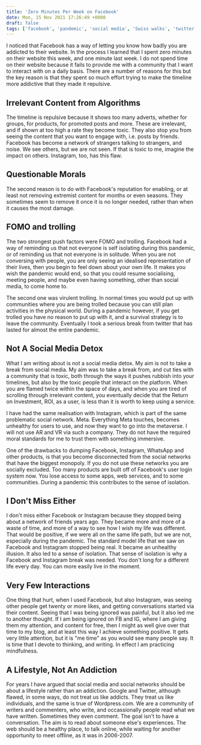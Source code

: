 ```yaml
---
title: 'Zero Minutes Per Week on Facebook'
date: Mon, 15 Nov 2021 17:26:49 +0000
draft: false
tags: ['facebook', 'pandemic', 'social media', 'Swiss walks', 'twitter']
---
```


I noticed that Facebook has a way of letting you know how badly you are addicted to their website. In the process I learned that I spent zero minutes on their website this week, and one minute last week. I do not spend time on their website because it fails to provide me with a community that I want to interact with on a daily basis. There are a number of reasons for this but the key reason is that they spent so much effort trying to make the timeline more addictive that they made it repulsive.

Irrelevant Content from Algorithms
----------------------------------

The timeline is repulsive because it shows too many adverts, whether for groups, for products, for promoted posts and more. These are irrelevant, and if shown at too high a rate they become toxic. They also stop you from seeing the content that you want to engage with, i.e. posts by friends. Facebook has become a network of strangers talking to strangers, and noise. We see others, but we are not seen. If that is toxic to me, imagine the impact on others. Instagram, too, has this flaw.

Questionable Morals
-------------------

The second reason is to do with Facebook's reputation for enabling, or at least not removing extremist content for months or even seasons. They sometimes seem to remove it once it is no longer needed, rather than when it causes the most damage.

FOMO and trolling
-----------------

The two strongest push factors were FOMO and trolling. Facebook had a way of reminding us that not everyone is self isolating during this pandemic, or of reminding us that not everyone is in solitude. When you are not conversing with people, you are only seeing an idealised representation of their lives, then you begin to feel down about your own life. It makes you wish the pandemic would end, so that you could resume socialising, meeting people, and maybe even having something, other than social media, to come home to.

The second one was virulent trolling. In normal times you would put up with communities where you are being trolled because you can still plan activities in the physical world. During a pandemic however, if you get trolled you have no reason to put up with it, and a survival strategy is to leave the community. Eventually I took a serious break from twitter that has lasted for almost the entire pandemic.

Not A Social Media Detox
------------------------

What I am writing about is not a social media detox. My aim is not to take a break from social media. My aim was to take a break from, and cut ties with a community that is toxic, both through the ways it pushes rubbish into your timelines, but also by the toxic people that interact on the platform. When you are flamed twice within the space of days, and when you are tired of scrolling through irrelevant content, you eventually decide that the Return on Investment, ROI, as a user, is less than it is worth to keep using a service.

I have had the same realisation with Instagram, which is part of the same problematic social network. Meta. Everything Meta touches, becomes unhealthy for users to use, and now they want to go into the metaverse. I will not use AR and VR via such a company. They do not have the required moral standards for me to trust them with something immersive.

One of the drawbacks to dumping Facebook, Instagram, WhatsApp and other products, is that you become disconnected from the social networks that have the biggest monopoly. If you do not use these networks you are socially excluded. Too many products are built off of Facebook's user login system now. You lose access to some apps, web services, and to some communities. During a pandemic this contributes to the sense of isolation.

I Don't Miss Either
-------------------

I don't miss either Facebook or Instagram because they stopped being about a network of friends years ago. They became more and more of a waste of time, and more of a way to see how I wish my life was different. That would be positive, if we were all on the same life path, but we are not, especially during the pandemic. The standard model life that we saw on Facebook and Instagram stopped being real. It became an unhealthy illusion. It also led to a sense of isolation. That sense of isolation is why a Facebook and Instagram break was needed. You don't long for a different life every day. You can more easily live in the moment.

Very Few Interactions
---------------------

One thing that hurt, when I used Facebook, but also Instagram, was seeing other people get twenty or more likes, and getting conversations started via their content. Seeing that I was being ignored was painful, but it also led me to another thought. If I am being ignored on FB and IG, where I am giving them my attention, and content for free, then I might as well give over that time to my blog, and at least this way I achieve something positive. It gets very little attention, but it is "me time" as you would see many people say. It is time that I devote to thinking, and writing. In effect I am practicing mindfulness.

A Lifestyle, Not An Addiction
-----------------------------

For years I have argued that social media and social networks should be about a lifestyle rather than an addiction. Google and Twitter, although flawed, in some ways, do not treat us like addicts. They treat us like individuals, and the same is true of Wordpress.com. We are a community of writers and commenters, who write, and occassionally people read what we have written. Sometimes they even comment. The goal isn't to have a conversation. The aim is to read about someone else's experiences. The web should be a healthy place, to talk online, while waiting for another opportunity to meet offline, as it was in 2006-2007.
